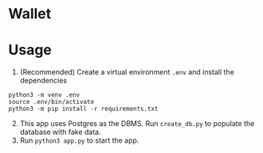 # Wallet


# Usage
1. (Recommended) Create a virtual environment `.env` and install the dependencies
```
python3 -m venv .env
source .env/bin/activate
python3 -m pip install -r requirements.txt
```
2. This app uses Postgres as the DBMS. Run `create_db.py` to populate the database with fake data.
3. Run `python3 app.py` to start the app.
